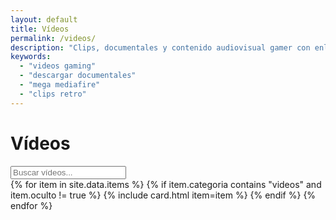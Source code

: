 ```yaml
---
layout: default
title: Vídeos
permalink: /videos/
description: "Clips, documentales y contenido audiovisual gamer con enlaces directos autorizados."
keywords:
  - "videos gaming"
  - "descargar documentales"
  - "mega mediafire"
  - "clips retro"
---
```


<h1>Vídeos</h1>
<div class="search"><input id="q" type="search" placeholder="Buscar vídeos..."></div>

<div id="items" class="grid">
  {% for item in site.data.items %}
    {% if item.categoria contains "videos" and item.oculto != true %}
      {% include card.html item=item %}
    {% endif %}
  {% endfor %}
</div>
<p class="catalog-empty" data-empty hidden>No hay vídeos que coincidan con tu búsqueda ahora mismo. Intenta con otras palabras clave.</p>
